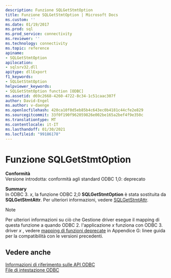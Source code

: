 ```yaml
---
description: Funzione SQLGetStmtOption
title: Funzione SQLGetStmtOption | Microsoft Docs
ms.custom: ''
ms.date: 01/19/2017
ms.prod: sql
ms.prod_service: connectivity
ms.reviewer: ''
ms.technology: connectivity
ms.topic: reference
apiname:
- SQLGetStmtOption
apilocation:
- sqlsrv32.dll
apitype: dllExport
f1_keywords:
- SQLGetStmtOption
helpviewer_keywords:
- SQLGetStmtOption function [ODBC]
ms.assetid: d69c2668-4260-4722-8c34-1c51caac307f
author: David-Engel
ms.author: v-daenge
ms.openlocfilehash: 420ca10f0d5eb85b4c643ec0b4181c44cfe2e829
ms.sourcegitcommit: 33f0f190f962059826e002be165a2bef4f9e350c
ms.translationtype: MT
ms.contentlocale: it-IT
ms.lasthandoff: 01/30/2021
ms.locfileid: "99186178"
---
```

# <a name="sqlgetstmtoption-function"></a>Funzione SQLGetStmtOption
**Conformità**  
 Versione introdotta: conformità agli standard ODBC 1,0: deprecato  
  
 **Summary**  
 In ODBC 3. *x*, la funzione ODBC 2,0 **SQLGetStmtOption** è stata sostituita da **SQLGetStmtAttr**. Per ulteriori informazioni, vedere [SQLGetStmtAttr](../../../odbc/reference/syntax/sqlgetstmtattr-function.md).  
  
> [!NOTE]  
>  Per ulteriori informazioni su ciò che Gestione driver esegue il mapping di questa funzione a quando ODBC 2. l'applicazione *x* funziona con ODBC 3. driver *x* , vedere [mapping di funzioni deprecate](../../../odbc/reference/appendixes/mapping-deprecated-functions.md) in Appendice G: linee guida per la compatibilità con le versioni precedenti.  
  
## <a name="see-also"></a>Vedere anche  
 [Informazioni di riferimento sulle API ODBC](../../../odbc/reference/syntax/odbc-api-reference.md)   
 [File di intestazione ODBC](../../../odbc/reference/install/odbc-header-files.md)
